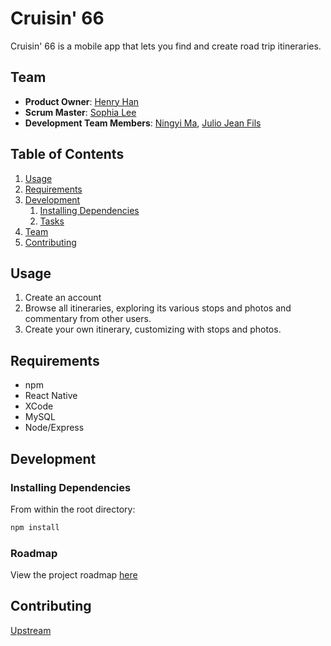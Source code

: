 # Cruisin' 66

Cruisin' 66 is a mobile app that lets you find and create road trip itineraries. 

## Team

- **Product Owner**: [Henry Han](https://github.com/PotatoEater0127)
- **Scrum Master**: [Sophia Lee](https://github.com/soph915)
- **Development Team Members**: [Ningyi Ma](https://github.com/ningyima), [Julio Jean Fils](https://github.com/juliofihdeldev) 

## Table of Contents

1.  [Usage](#Usage)
1.  [Requirements](#requirements)
1.  [Development](#development)
    1.  [Installing Dependencies](#installing-dependencies)
    1.  [Tasks](#tasks)
1.  [Team](#team)
1.  [Contributing](#contributing)

## Usage

1. Create an account
2. Browse all itineraries, exploring its various stops and photos and commentary from other users. 
3. Create your own itinerary, customizing with stops and photos.

## Requirements

- npm
- React Native
- XCode
- MySQL
- Node/Express

## Development

### Installing Dependencies

From within the root directory:

```sh
npm install
```

### Roadmap

View the project roadmap [here](https://github.com/Studio-M4/Cruisin-66/pulls)

## Contributing

[Upstream](https://github.com/Studio-M4/Cruisin-66)

